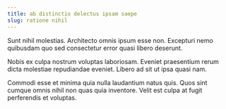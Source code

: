 ```yaml
---
title: ab distinctio delectus ipsam saepe
slug: ratione nihil
---
```


Sunt nihil molestias. Architecto omnis ipsum esse non. Excepturi nemo quibusdam quo sed consectetur error quasi libero deserunt.

Nobis ex culpa nostrum voluptas laboriosam. Eveniet praesentium rerum dicta molestiae repudiandae eveniet. Libero ad sit ut ipsa quasi nam.

Commodi esse et minima quia nulla laudantium natus quis. Quos sint cumque omnis nihil non quas quia inventore. Velit est culpa at fugit perferendis et voluptas.

